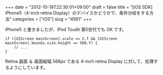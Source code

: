 +++
date = "2012-10-18T22:30:01+09:00"
draft = false
title = "[iOS SDK] iPhone5（4-inch retina Display）のデバイスかどうかで、条件分岐をする方法"
categories = ["iOS"]
slug = "4561"
+++

iPhone5 と書きましたが、iPod Toudh 第5世代でも OK です。

<pre><code>if ([UIScreen mainScreen].scale == 2.f && [UIScreen mainScreen].bounds.size.height == 568.f) {
    // ...
}
</code></pre>

Retina 画面 ＆ 画面縦幅 568px である 4-inch retina Display に対して、処理するようにしています。
